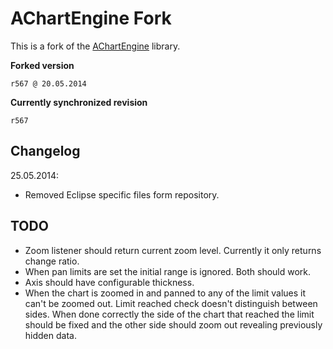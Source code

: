 AChartEngine Fork
=================

This is a fork of the [AChartEngine][1] library.


**Forked version**

```
r567 @ 20.05.2014
```

**Currently synchronized revision**

```
r567
```


Changelog
---------

25.05.2014:

* Removed Eclipse specific files form repository.


TODO
----

* Zoom listener should return current zoom level. Currently it only returns change ratio.
* When pan limits are set the initial range is ignored. Both should work.
* Axis should have configurable thickness.
* When the chart is zoomed in and panned to any of the limit values it can't be zoomed out. Limit reached check doesn't 
distinguish between sides. When done correctly the side of the chart that reached the limit should be fixed and the 
other side should zoom out revealing previously hidden data.

[1]: https://code.google.com/p/achartengine/
